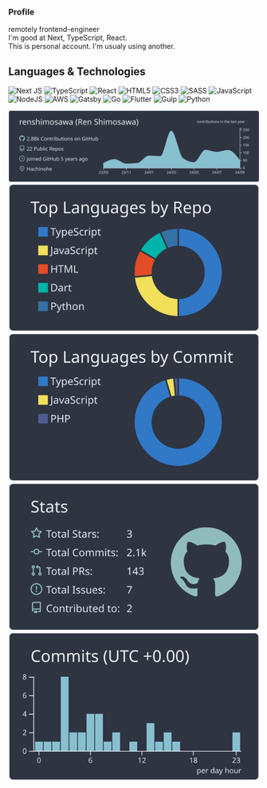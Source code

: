 ### Profile
<p>remotely frontend-engineer<br />
I'm good at Next, TypeScript, React.<br />
This is personal account. I'm usualy using another.
</p>

## Languages & Technologies
![Next JS](https://img.shields.io/badge/Next-black?style=for-the-badge&logo=next.js&logoColor=white)
![TypeScript](https://img.shields.io/badge/typescript-%23007ACC.svg?style=for-the-badge&logo=typescript&logoColor=white)
![React](https://img.shields.io/badge/react-%2320232a.svg?style=for-the-badge&logo=react&logoColor=%2361DAFB)
![HTML5](https://img.shields.io/badge/html5-%23E34F26.svg?style=for-the-badge&logo=html5&logoColor=white)
![CSS3](https://img.shields.io/badge/css3-%231572B6.svg?style=for-the-badge&logo=css3&logoColor=white)
![SASS](https://img.shields.io/badge/SASS-hotpink.svg?style=for-the-badge&logo=SASS&logoColor=white)
![JavaScript](https://img.shields.io/badge/javascript-%23323330.svg?style=for-the-badge&logo=javascript&logoColor=%23F7DF1E)
![NodeJS](https://img.shields.io/badge/node.js-6DA55F?style=for-the-badge&logo=node.js&logoColor=white)
![AWS](https://img.shields.io/badge/AWS-%23FF9900.svg?style=for-the-badge&logo=amazon-aws&logoColor=white)
![Gatsby](https://img.shields.io/badge/-Gatsby-663399.svg?logo=gatsby&style=for-the-badge&logoColor=white)
![Go](https://img.shields.io/badge/-Go-76E1FE.svg?logo=go&style=for-the-badge&logoColor=white)
![Flutter](https://img.shields.io/badge/-Flutter-02569B.svg?logo=flutter&style=for-the-badge&logoColor=white)
![Gulp](https://img.shields.io/badge/-Gulp-f5f5f5.svg?logo=gulp&style=for-the-badge)
![Python](https://img.shields.io/badge/-Python-f5f5f5.svg?logo=python&style=for-the-badge)


[![](https://raw.githubusercontent.com/renshimosawa/renshimosawa/main/profile-summary-card-output/nord_dark/0-profile-details.svg)](https://github.com/vn7n24fzkq/github-profile-summary-cards)
[![](https://raw.githubusercontent.com/renshimosawa/renshimosawa/main/profile-summary-card-output/nord_dark/1-repos-per-language.svg)](https://github.com/vn7n24fzkq/github-profile-summary-cards) [![](https://raw.githubusercontent.com/renshimosawa/renshimosawa/main/profile-summary-card-output/nord_dark/2-most-commit-language.svg)](https://github.com/vn7n24fzkq/github-profile-summary-cards)
[![](https://raw.githubusercontent.com/renshimosawa/renshimosawa/main/profile-summary-card-output/nord_dark/3-stats.svg)](https://github.com/vn7n24fzkq/github-profile-summary-cards) [![](https://raw.githubusercontent.com/renshimosawa/renshimosawa/main/profile-summary-card-output/nord_dark/4-productive-time.svg)](https://github.com/vn7n24fzkq/github-profile-summary-cards)


